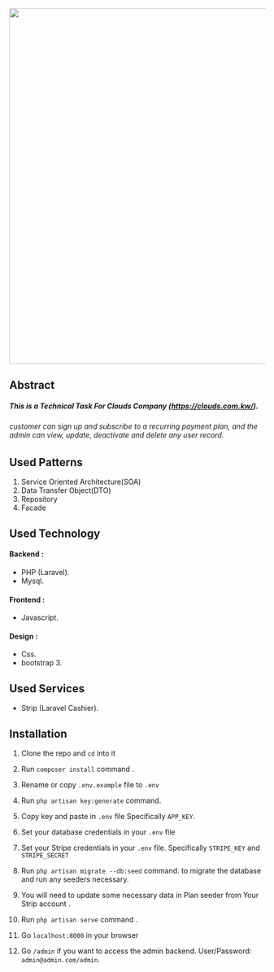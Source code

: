 <p align="center"><img src="https://github.com/AbdullahAlbasaha/clouds-task/assets/47928447/67560ee2-ecf3-43ad-9d3d-1cf8ca25b420" width="700"></p>


## Abstract
##### This is  a Technical Task For Clouds Company (https://clouds.com.kw/).
  ###### customer can sign up and subscribe to a recurring payment plan, and the admin can view, update, deactivate and delete any user record.
 ## Used Patterns
 1. Service Oriented Architecture(SOA)
 1. Data Transfer Object(DTO)
 1. Repository
 1. Facade
 ## Used Technology
 #### Backend :
 * PHP (Laravel).
 * Mysql.
 #### Frontend :
 * Javascript.
 #### Design :
 * Css.
 * bootstrap 3.
## Used Services
* Strip  (Laravel Cashier).

## Installation

1. Clone the repo and `cd` into it
2. Run `composer install` command .
1. Rename or copy `.env.example` file to `.env`
1. Run `php artisan key:generate` command.
1. Copy key and paste in `.env` file Specifically `APP_KEY`.
1. Set your database credentials in your `.env` file
1. Set your Stripe credentials in your `.env` file. Specifically `STRIPE_KEY` and `STRIPE_SECRET`

1. Run `php artisan migrate --db:seed` command. to migrate the database and run any seeders necessary.
1. You will need to update  some necessary data in Plan seeder from Your Strip account .
1. Run `php artisan serve` command .
1. Go `localhost:8000` in your browser
1. Go `/admin` if you want to access the admin backend. User/Password: `admin@admin.com/admin`.
